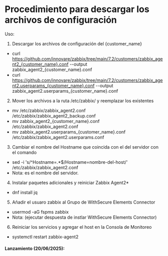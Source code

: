 # Procedimiento para descargar los archivos de configuración

Uso:
1. Descargar los archivos de configuración del {customer_name}
* curl https://github.com/innovare/zabbix/tree/main/7.2/customers/zabbix_agent2_{customer_name}.conf --output zabbix_agent2_{customer_name}.conf
* curl https://github.com/innovare/zabbix/tree/main/7.2/customers/zabbix_agent2.userparams_{customer_name}.conf --output zabbix_agent2.userparams_{customer_name}.conf

2. Mover los archivos a la ruta /etc/zabbix/ y reemplazar los existentes
* mv /etc/zabbix/zabbix_agent2.conf /etc/zabbix/zabbix_agent2_backup.conf
* mv zabbix_agent2_{customer_name}.conf /etc/zabbix/zabbix_agent2.conf
* mv zabbix_agent2.userparams_{customer_name}.conf /etc/zabbix/zabbix_agent2.userparams.conf

3. Cambiar el nombre del Hostname que coincida con el del servidor con el comando
* sed -i 's/^Hostname=.*$/Hostname=nombre-del-host/' /etc/zabbix/zabbix_agent2.conf
* Nota: <nombre-del-host> es el nombre del servidor.

4. Instalar paquetes adicionales y reiniciar Zabbix Agent2*
* dnf install jq

5. Añadir el usuaro zabbix al Grupo de WithSecure Elements Connector
* usermod -aG fspms zabbix
* Nota: (ejecutar despuesta de instlar WithSecure Elements Connector)

6. Reiniciar los servicios y agregar el host en la Consola de Monitoreo
* systemctl restart zabbix-agent2

#### Lanzamiento (20/06/2025):

